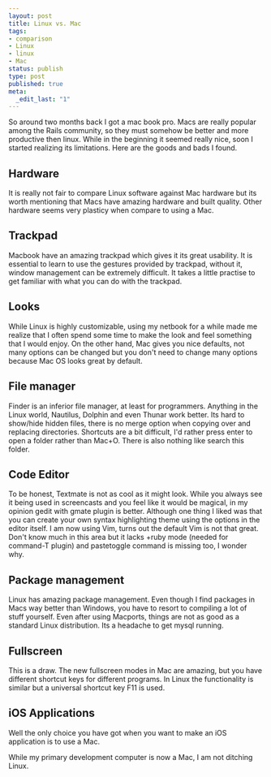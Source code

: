 ```yaml
--- 
layout: post
title: Linux vs. Mac
tags: 
- comparison
- Linux
- linux
- Mac
status: publish
type: post
published: true
meta: 
  _edit_last: "1"
---
```

So around two months back I got a mac book pro. Macs are really popular among the Rails community, so they must somehow be better and more productive then linux. While in the beginning it seemed really nice, soon I started realizing its limitations. Here are the goods and bads I found.

Hardware
--------
It is really not fair to compare Linux software against Mac hardware but its worth mentioning that Macs have amazing hardware and built quality. Other hardware seems very plasticy when compare to using a Mac.

Trackpad
--------
Macbook have an amazing trackpad which gives it its great usability. It is essential to learn to use the gestures provided by trackpad, without it, window management can be extremely difficult. It takes a little practise to get familiar with what you can do with the trackpad.

Looks
-----
While Linux is highly customizable, using my netbook for a while made me realize that I often spend some time to make the look and feel something that I would enjoy. On the other hand, Mac gives you nice defaults, not many options can be changed but you don't need to change many options because Mac OS looks great by default.

File manager
------------
Finder is an inferior file manager, at least for programmers. Anything in the Linux world, Nautilus, Dolphin and even Thunar work better. Its hard to show/hide hidden files, there is no merge option when copying over and replacing directories. Shortcuts are a bit difficult, I'd rather press enter to open a folder rather than Mac+O. There is also nothing like search this folder.

Code Editor
-----------
To be honest, Textmate is not as cool as it might look. While you always see it being used in screencasts and you feel like it would be magical, in my opinion gedit with gmate plugin is better. Although one thing I liked was that you can create your own syntax highlighting theme using the options in the editor itself. I am now using Vim, turns out the default Vim is not that great. Don't know much in this area but it lacks +ruby mode (needed for command-T plugin) and pastetoggle command is missing too, I wonder why.

Package management
------------------
Linux has amazing package management. Even though I find packages in Macs way better than Windows, you have to resort to compiling a lot of stuff yourself. Even after using Macports, things are not as good as a standard Linux distribution. Its a headache to get mysql running.

Fullscreen
----------
This is a draw. The new fullscreen modes in Mac are amazing, but you have different shortcut keys for different programs. In Linux the functionality is similar but a universal shortcut key F11 is used.

iOS Applications
----------------
Well the only choice you have got when you want to make an iOS application is to use a Mac.

While my primary development computer is now a Mac, I am not ditching Linux.
